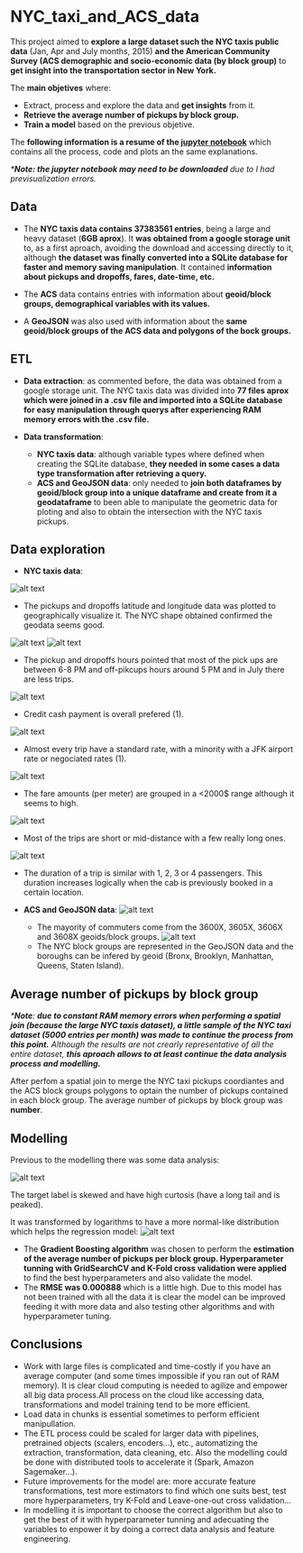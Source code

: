 # NYC_taxi_and_ACS_data

This project aimed to **explore a large dataset such the NYC taxis public data** (Jan, Apr and July months, 2015) **and the American Community Survey (ACS demographic and socio-economic data (by block group)** to **get insight into the transportation sector in New York.**

The **main objetives** where:

- Extract, process and explore the data and **get insights** from it.
- **Retrieve the average number of pickups by block group.**
- **Train a model** based on the previous objetive.

The **following information is a resume of the [jupyter notebook](https://github.com/Sampayob/-NYC_taxi_and_ACS_data/blob/main/NYCtaxi_ACS_dataExploration_and_modelling.ipynb)** which contains all the process, code and plots an the same explanations.

_***Note: the jupyter notebook may need to be downloaded** due to I had previsualization errors._

## Data

- The **NYC taxis data contains 37383561 entries**, being a large and heavy dataset (**6GB aprox**). It **was obtained from a google storage unit** to, as a first aproach, avoiding the download and accessing directly to it, although **the dataset was finally converted into a SQLite database for faster and memory saving  manipulation**. It contained **information about pickups and dropoffs, fares, date-time, etc.**

- The **ACS** data contains entries with information about **geoid/block groups, demographical variables with its values.**

- A **GeoJSON** was also used with information about the **same geoid/block groups of the ACS data and polygons of the bock groups.**

## ETL

- **Data extraction**: as commented before, the data was obtained from a google storage unit. The NYC taxis data was divided into **77 files aprox  which were joined in a .csv file and imported into a SQLite database for easy manipulation through querys after experiencing RAM memory errors with the .csv file.**

- **Data transformation**: 
  - **NYC taxis data**: although variable types where defined when creating the SQLite database, **they needed in some cases a data type transformation after retrieving a query.**
  - **ACS and GeoJSON data**: only needed to **join both dataframes by geoid/block group into a unique dataframe and create from it a geodataframe** to been able to manipulate the geometric data for ploting and also to obtain the intersection with the NYC taxis pickups.

## Data exploration

- **NYC taxis data**:

![alt text](https://github.com/Sampayob/-NYC_taxi_and_ACS_data/blob/main/plots/pickups_dropoffs_locations.png)
  - The pickups and dropoffs latitude and longitude data was plotted to geographically visualize it. The NYC shape obtained confirmed the geodata seems good.
  
![alt text](https://github.com/Sampayob/-NYC_taxi_and_ACS_data/blob/main/plots/pickups_dropoffs_hours.png)
![alt text](https://github.com/Sampayob/-NYC_taxi_and_ACS_data/blob/main/plots/pickups_dropoffs_months.png)
  - The pickup and dropoffs hours pointed that most of the pick ups are between 6-8 PM and off-pikcups hours around 5 PM and in July there are less trips.

![alt text](https://github.com/Sampayob/-NYC_taxi_and_ACS_data/blob/main/plots/payment_type.png) 
  - Credit cash payment is overall prefered (1).

![alt text](https://github.com/Sampayob/-NYC_taxi_and_ACS_data/blob/main/plots/Ratecodeid.png) 
  - Almost every trip have a standard rate, with a minority with a JFK airport rate or negociated rates (1).
  
![alt text](https://github.com/Sampayob/-NYC_taxi_and_ACS_data/blob/main/plots/fare_amount.png)
  - The fare amounts (per meter) are grouped in a <2000$ range although it seems to high.
  
![alt text](https://github.com/Sampayob/-NYC_taxi_and_ACS_data/blob/main/plots/trip_distance.png)
  - Most of the trips are short or mid-distance with a few really long ones.
  
![alt text](https://github.com/Sampayob/-NYC_taxi_and_ACS_data/blob/main/plots/passenger_count.png)
  - The duration of a trip is similar with 1, 2, 3 or 4 passengers. This duration increases logically when the cab is previously booked in a certain location.
  
- **ACS and GeoJSON data**:
![alt text](https://github.com/Sampayob/-NYC_taxi_and_ACS_data/blob/main/plots/blockgroups_commute.png)
  - The mayority of commuters come from the 3600X, 3605X, 3606X and 3608X geoids/block groups.
![alt text](https://github.com/Sampayob/-NYC_taxi_and_ACS_data/blob/main/plots/nyc_geo.png)
  - The NYC block groups are represented in the GeoJSON data and the boroughs can be infered by geoid (Bronx, Brooklyn, Manhattan, Queens, Staten Island).
  
## Average number of pickups by block group

_***Note**: **due to constant RAM memory errors when performing a spatial join (because the large NYC taxis dataset), a little sample of the NYC taxi dataset (5000 entries per month) was made to continue the process from this point.** Although the results are not crearly representative of all the entire dataset, **this aproach allows to at least continue the data analysis process and modelling.**_

After perfom a spatial join to merge the NYC taxi pickups coordiantes and the ACS block groups polygons to optain the number of pickups contained in each block group. The average number of pickups by block group was **number**.

## Modelling
Previous to the modelling there was some data analysis:

![alt text](https://github.com/Sampayob/-NYC_taxi_and_ACS_data/blob/main/plots/avg_pickups_dist.png)

The target label is skewed and have high curtosis (have a long tail and is peaked).

It was transformed by logarithms to have a more normal-like distribution which helps the regression model:
![alt text](https://github.com/Sampayob/-NYC_taxi_and_ACS_data/blob/main/plots/avg_pickups_dist_log.png)

- The **Gradient Boosting algorithm** was chosen to perform the **estimation of the average number of pickups per block group. Hyperparameter tunning with GridSearchCV and K-Fold cross validation were applied** to find the best hyperparameters and also validate the model.
- The **RMSE was 0.000888** which is a little high. Due to this model has not been trained with all the data it is clear the model can be improved feeding it with more data and also testing other algorithms and with hyperparameter tuning.

## Conclusions
- Work with large files is complicated and time-costly if you have an average computer (and some times impossible if you ran out of RAM memory). It is clear cloud computing is needed to agilize and empower all big data process.All process on the cloud like accessing data, transformations and model training tend to be more efficient.
- Load data in chunks is essential sometimes to perform efficient manipullation.
- The ETL process could be scaled for larger data with pipelines, pretrained objects (scalers, encoders...), etc., automatizing the extraction, transformation, data cleaning, etc. Also the modelling could be done with distributed tools to accelerate it (Spark, Amazon Sagemaker...).
- Future improvements for the model are: more accurate feature transformations, test more estimators to find which one suits best, test more hyperparameters, try K-Fold and Leave-one-out cross validation...
- In modelling it is important to choose the correct algorithm but also to get the best of it with hyperparameter tunning and adecuating the variables to enpower it by doing a correct data analysis and feature engineering.

